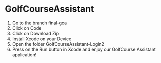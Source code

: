# GolfCourseAssistant
1.	Go to the branch final-gca
2.	Click on Code
3.	Click on Download Zip 
4.	Install Xcode on your Device
5.	Open the folder GolfCourseAssistant-Login2
6.	Press on the Run button in Xcode and enjoy our GolfCourse Assistant application!
